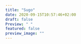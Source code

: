 ```yaml
---
title: "Sugo"
date: 2020-09-15T10:57:46+02:00
draft: false
Preview: " "
featured: false
preview_image: ""
---
```

